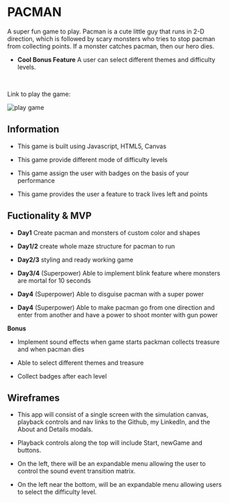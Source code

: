 # PACMAN

A super fun game to play. Pacman is a cute little guy that runs in 2-D direction, which is followed by scary monsters who tries to stop pacman from collecting points. If a monster catches pacman, then our hero dies.

* **Cool Bonus Feature** A user can select different themes and difficulty levels.

<br>

 <p>Link to play the game:</p>

![play game](https://priya67.github.io)

## Information

- This game is built using Javascript, HTML5, Canvas

- This game provide different mode of difficulty levels

- This game assign the user with badges on the basis of your performance

- This game provides the user a feature to track lives left and points

## Fuctionality & MVP

- **Day1** Create pacman and monsters of custom color and shapes

- **Day1/2** create whole maze structure for pacman to run

- **Day2/3** styling and ready working game

- **Day3/4** (Superpower) Able to implement blink feature where monsters are mortal for 10 seconds

- **Day4** (Superpower) Able to disguise pacman with a super power

- **Day4** (Superpower) Able to make pacman go from one direction and enter from another and have a power to shoot monter with gun power

**Bonus**
- Implement sound effects when game starts packman collects treasure and when pacman dies

- Able to select different themes and treasure

- Collect badges after each level

## Wireframes

- This app will consist of a single screen with the simulation canvas, playback controls and nav links to the Github, my LinkedIn, and the About and Details modals.

- Playback controls along the top will include Start, newGame and buttons.

- On the left, there will be an expandable menu allowing the user to control the sound event transition matrix.

- On the left near the bottom, will be an expandable menu allowing users to select the difficulty level.
